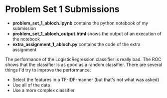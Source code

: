 # Problem Set 1 Submissions

- **problem_set_1_abloch.ipynb** contains the python notebook of my submission
- **problem_set_1_abloch_output.html** shows the output of an execution of the notebook
- **extra_assignment_1_abloch.py** contains the code of the extra assignment

The performance of the LogisticRegression classifier is really bad. The ROC shows that the classifier is as good as a random classifier. There are several things I'd try to improve the performance:
- Select the features in a TF-IDF-manner (but that's not what was asked)
- Use all of the data
- Use a more complex classifier
